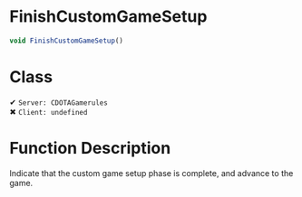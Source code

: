 # FinishCustomGameSetup
```js	
void FinishCustomGameSetup()
```
# Class
✔ `Server: CDOTAGamerules`  
✖ `Client: undefined`  

# Function Description
Indicate that the custom game setup phase is complete, and advance to the game.
